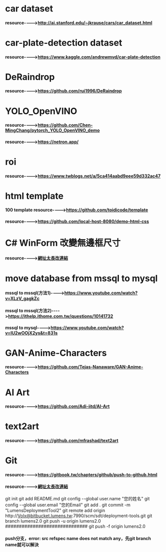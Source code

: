 # car dataset
#### resource---->http://ai.stanford.edu/~jkrause/cars/car_dataset.html
# car-plate-detection dataset
#### resource---->https://www.kaggle.com/andrewmvd/car-plate-detection
# DeRaindrop
#### resource---->https://github.com/rui1996/DeRaindrop
# YOLO_OpenVINO
#### resource---->https://github.com/Chen-MingChang/pytorch_YOLO_OpenVINO_demo
#### resource---->https://netron.app/
# roi
#### resource---->https://www.twblogs.net/a/5ca414aabd9eee59d332ac47
# html template
#### 100 template  resource---->https://github.com/toidicode/template
#### resource---->https://github.com/local-host-8080/demo-html-css
# C# WinForm 改變無邊框尺寸
#### resource---->[網址太長改連結](https://blog.csdn.net/e421083458/article/details/41480259?utm_medium=distribute.pc_relevant.none-task-blog-2%7Edefault%7EBlogCommendFromBaidu%7Edefault-13.no_search_link&depth_1-utm_source=distribute.pc_relevant.none-task-blog-2%7Edefault%7EBlogCommendFromBaidu%7Edefault-13.no_search_link)
# move database from mssql to mysql
#### mssql to mssql(方法1)---->https://www.youtube.com/watch?v=XLzV_gagkZc
#### mssql to mssql(方法2)---->https://ithelp.ithome.com.tw/questions/10141732
#### mssql to mysql---->https://www.youtube.com/watch?v=IU2wOOjX2ys&t=831s
# GAN-Anime-Characters
#### resource---->https://github.com/Tejas-Nanaware/GAN-Anime-Characters
# AI Art
#### resource---->https://github.com/Adi-iitd/AI-Art
# text2art
#### resource---->https://github.com/mfrashad/text2art
# Git
#### resource---->https://gitbook.tw/chapters/github/push-to-github.html
#### resource---->[網址太長改連結](https://tynadesigner.wordpress.com/2020/03/20/%E7%89%88%E6%8E%A7git%E6%8C%87%E4%BB%A4%E8%88%87bitbucket%E6%93%8D%E4%BD%9C_w3hexschool%E9%BC%A0%E5%B9%B4%E5%85%A8%E9%A6%AC%E9%90%B5%E4%BA%BA%E8%B3%BDweek03/)
git init
git add README.md
git config --global user.name "您的姓名"
git config --global user.email "您的Email"
git add .
git commit -m "LumensDeploymentTool2"
git remote add origin http://Volx@bitbucket.lumens.tw:7990/scm/sdt/deployment-tools.git
git branch lumens2.0
git push -u origin lumens2.0
##############################
git push -f origin lumens2.0
#### push分支，error: src refspec name does not match any，先git branch name就可以解決
